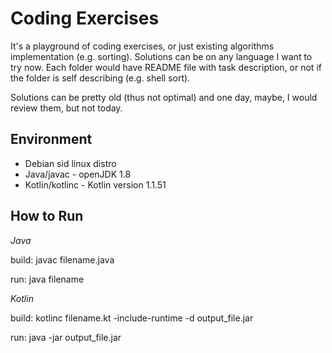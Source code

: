# Coding Exercises

It's a playground of coding exercises, or just existing algorithms 
implementation (e.g. sorting). Solutions can be on
any language I want to try now. Each folder would have README file
with task description, or not if the folder is self describing 
(e.g. shell sort).

Solutions can be pretty old (thus not optimal) and one day, maybe, I would
review them, but not today.

## Environment

* Debian sid linux distro
* Java/javac - openJDK 1.8
* Kotlin/kotlinc - Kotlin version 1.1.51

## How to Run

_Java_

build: javac filename.java

run: java filename

_Kotlin_

build: kotlinc filename.kt -include-runtime -d output\_file.jar

run: java -jar output\_file.jar
